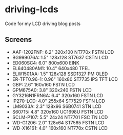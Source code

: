 # driving-lcds
Code for my LCD driving blog posts

## Screens

- AAF-1202FNF: 6.2" 320x100 NT770x FSTN LCD
- BG999076A: 1.5" 128x128 ST7637 CSTN LCD
- ED060SC4: 6.0" 800x600 EINK
- EL640480AM1: 10.4" 640x480 TFEL
- ELW1501AA: 1.5" 128x128 SSD1327 PM OLED
- ER-TFT0.96-1: 0.96" 160x80 ST7735 IPS TFT LCD
- GBP: 2.6" 160x160 FSTN LCD
- GPM675A0: 3.8" 320x240 FSTN LCD
- GY3216N1FRN6A: 6.4" 320x160 FSTN LCD
- IP270-LCD: 4.0" 255x64 ST7529 FSTN LCD
- LM9033A: 2.3" 128x96 S6B0741 STN LCD
- S60715: 4.8" 320x160 UC1698U FSTN LCD
- SCLM-P107: 5.5" 24x24 NT7701 FSC TN LCD
- WD-G1206: 2.0" 128x64 ST7565 FSTN LCD
- WD-X16161: 4.0" 160x160 NT770x CSTN LCD
